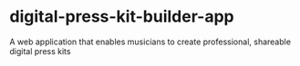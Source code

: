 # digital-press-kit-builder-app
A web application that enables musicians to create professional, shareable digital press kits
